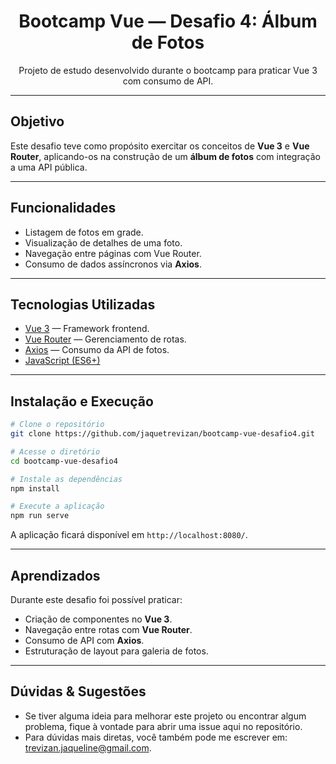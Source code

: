 <h1 align="center"> Bootcamp Vue — Desafio 4: Álbum de Fotos</h1>
<p align="center">Projeto de estudo desenvolvido durante o bootcamp para praticar Vue 3 com consumo de API.</p>

---

## Objetivo

Este desafio teve como propósito exercitar os conceitos de **Vue 3** e **Vue Router**, aplicando-os na construção de um **álbum de fotos** com integração a uma API pública.

---

## Funcionalidades

- Listagem de fotos em grade.  
- Visualização de detalhes de uma foto.  
- Navegação entre páginas com Vue Router.  
- Consumo de dados assíncronos via **Axios**.  

---

## Tecnologias Utilizadas

- [Vue 3](https://vuejs.org/) — Framework frontend.  
- [Vue Router](https://router.vuejs.org/) — Gerenciamento de rotas.  
- [Axios](https://axios-http.com/) — Consumo da API de fotos.  
- [JavaScript (ES6+)](https://developer.mozilla.org/pt-BR/docs/Web/JavaScript)  

---

## Instalação e Execução

```bash
# Clone o repositório
git clone https://github.com/jaquetrevizan/bootcamp-vue-desafio4.git

# Acesse o diretório
cd bootcamp-vue-desafio4

# Instale as dependências
npm install

# Execute a aplicação
npm run serve
````

A aplicação ficará disponível em `http://localhost:8080/`.

---

## Aprendizados

Durante este desafio foi possível praticar:

* Criação de componentes no **Vue 3**.
* Navegação entre rotas com **Vue Router**.
* Consumo de API com **Axios**.
* Estruturação de layout para galeria de fotos.

---

## Dúvidas & Sugestões

- Se tiver alguma ideia para melhorar este projeto ou encontrar algum problema, fique à vontade para abrir uma issue aqui no repositório.
- Para dúvidas mais diretas, você também pode me escrever em: trevizan.jaqueline@gmail.com.
